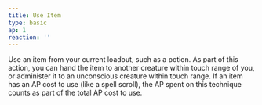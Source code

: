 ```yaml
---
title: Use Item
type: basic
ap: 1
reaction: ''
---
```


Use an item from your current loadout, such as a potion. As part of this action, you can hand the item to another creature within touch range of you, or administer it to an unconscious creature within touch range. If an item has an AP cost to use (like a spell scroll), the AP spent on this technique counts as part of the total AP cost to use.
